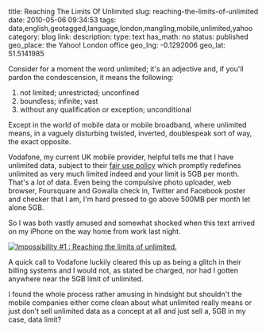 title: Reaching The Limits Of Unlimited
slug: reaching-the-limits-of-unlimited
date: 2010-05-06 09:34:53
tags: data,english,geotagged,language,london,mangling,mobile,unlimited,yahoo
category: blog
link: 
description: 
type: text
has_math: no
status: published
geo_place: the Yahoo! London office
geo_lng: -0.1292006
geo_lat: 51.5141985

Consider for a moment the word unlimited; it's an adjective and, if you'll pardon the condescension, it means the following:


1. not limited; unrestricted; unconfined
2. boundless; infinite; vast
3. without any qualification or exception; unconditional


Except in the world of mobile data or mobile broadband, where unlimited means, in a vaguely disturbing twisted, inverted, doublespeak sort of way, the exact opposite.

<!-- TEASER_END -->

Vodafone, my current UK mobile provider, helpful tells me that I have unlimited data, subject to their [fair use policy](http://help.vodafone.co.uk/system/selfservice.controller?CMD=VIEW_ARTICLE&CONFIGURATION=1000&ARTICLE_ID=874113&PARTITION_ID=1&RELATED_ARTICLE_CLICK=1&RELATED_ARTICLE_NAME=What%20is%20Vodafone's%20fair%20usage%20policy%20for%20data? "http://help.vodafone.co.uk/system/selfservice.controller?CMD=VIEW_ARTICLE&CONFIGURATION=1000&ARTICLE_ID=874113&PARTITION_ID=1&RELATED_ARTICLE_CLICK=1&RELATED_ARTICLE_NAME=What%20is%20Vodafone's%20fair%20usage%20policy%20for%20data?") which promptly redefines unlimited as very much limited indeed and your limit is 5GB per month. That's a *lot* of data. Even being the compulsive photo uploader, web browser, Foursquare and Gowalla check in, Twitter and Facebook poster and checker that I am, I'm hard pressed to go above 500MB per month let alone 5GB.

So I was both vastly amused and somewhat shocked when this text arrived on my iPhone on the way home from work last night.

[![Impossibility #1 : Reaching the limits of unlimited.](http://farm4.static.flickr.com/3323/4583704846_615b1e39c4_d.jpg)](http://www.flickr.com/photos/vicchi/4583704846/ "Impossibility #1 : Reaching the limits of unlimited.")

A quick call to Vodafone luckily cleared this up as being a glitch in their billing systems and I would not, as stated be charged, nor had I gotten anywhere near the 5GB limit of unlimited.

I found the whole process rather amusing in hindsight but shouldn't the mobile companies either come clean about what unlimited really means or just don't sell unlimited data as a concept at all and just sell a, 5GB in my case, data limit?


